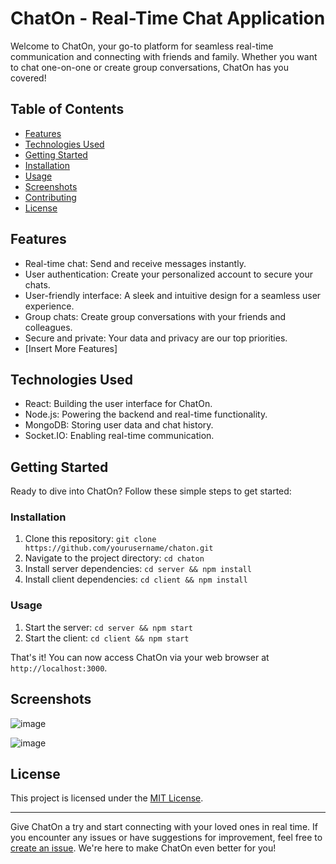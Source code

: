 # ChatOn - Real-Time Chat Application

Welcome to ChatOn, your go-to platform for seamless real-time communication and connecting with friends and family. Whether you want to chat one-on-one or create group conversations, ChatOn has you covered!

## Table of Contents
- [Features](#features)
- [Technologies Used](#technologies-used)
- [Getting Started](#getting-started)
- [Installation](#installation)
- [Usage](#usage)
- [Screenshots](#screenshots)
- [Contributing](#contributing)
- [License](#license)

## Features

- Real-time chat: Send and receive messages instantly.
- User authentication: Create your personalized account to secure your chats.
- User-friendly interface: A sleek and intuitive design for a seamless user experience.
- Group chats: Create group conversations with your friends and colleagues.
- Secure and private: Your data and privacy are our top priorities.
- [Insert More Features]

## Technologies Used

- React: Building the user interface for ChatOn.
- Node.js: Powering the backend and real-time functionality.
- MongoDB: Storing user data and chat history.
- Socket.IO: Enabling real-time communication.

## Getting Started

Ready to dive into ChatOn? Follow these simple steps to get started:

### Installation

1. Clone this repository: `git clone https://github.com/yourusername/chaton.git`
2. Navigate to the project directory: `cd chaton`
3. Install server dependencies: `cd server && npm install`
4. Install client dependencies: `cd client && npm install`

### Usage

1. Start the server: `cd server && npm start`
2. Start the client: `cd client && npm start`

That's it! You can now access ChatOn via your web browser at `http://localhost:3000`.

## Screenshots
![image](https://github.com/Johnfavour/Realtime-chat-app/assets/113635549/9f345629-72fd-43ba-abab-f26c6823118d)

![image](https://github.com/Johnfavour/Realtime-chat-app/assets/113635549/9fb655b4-5018-4eaa-a395-ef7c7722f131)



## License

This project is licensed under the [MIT License](LICENSE).

---

Give ChatOn a try and start connecting with your loved ones in real time. If you encounter any issues or have suggestions for improvement, feel free to [create an issue](https://github.com/Johnfavour/Realtime-chat-app). We're here to make ChatOn even better for you!

